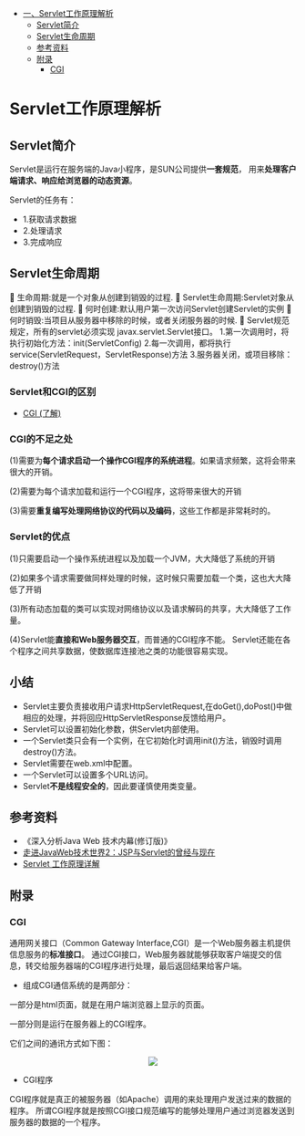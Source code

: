 <!-- GFM-TOC -->
* [一、Servlet工作原理解析](#Servlet工作原理解析)
   * [Servlet简介](#Servlet简介)
   * [Servlet生命周期](#Servlet生命周期)
   * [参考资料](#参考资料) 
   * [附录](#附录)
       * [CGI](#CGI)
<!-- GFM-TOC -->

# Servlet工作原理解析
## Servlet简介
Servlet是运行在服务端的Java小程序，是SUN公司提供**一套规范**，
用来**处理客户端请求、响应给浏览器的动态资源**。

Servlet的任务有：
- 1.获取请求数据
- 2.处理请求
- 3.完成响应


## Servlet生命周期
	生命周期:就是一个对象从创建到销毁的过程.
	Servlet生命周期:Servlet对象从创建到销毁的过程.
	何时创建:默认用户第一次访问Servlet创建Servlet的实例
	何时销毁:当项目从服务器中移除的时候，或者关闭服务器的时候.
	Servlet规范规定，所有的servlet必须实现 javax.servlet.Servlet接口。
	1.第一次调用时，将执行初始化方法：init(ServletConfig)
	2.每一次调用，都将执行service(ServletRequest，ServletResponse)方法
	3.服务器关闭，或项目移除：destroy()方法


### Servlet和CGI的区别
- [CGI (了解)](#CGI)

### CGI的不足之处
(1)需要为**每个请求启动一个操作CGI程序的系统进程**。如果请求频繁，这将会带来很大的开销。

(2)需要为每个请求加载和运行一个CGI程序，这将带来很大的开销

(3)需要**重复编写处理网络协议的代码以及编码**，这些工作都是非常耗时的。

### Servlet的优点
(1)只需要启动一个操作系统进程以及加载一个JVM，大大降低了系统的开销

(2)如果多个请求需要做同样处理的时候，这时候只需要加载一个类，这也大大降低了开销

(3)所有动态加载的类可以实现对网络协议以及请求解码的共享，大大降低了工作量。

(4)Servlet能**直接和Web服务器交互**，而普通的CGI程序不能。
Servlet还能在各个程序之间共享数据，使数据库连接池之类的功能很容易实现。



## 小结
- Servlet主要负责接收用户请求HttpServletRequest,在doGet(),doPost()中做相应的处理，并将回应HttpServletResponse反馈给用户。
- Servlet可以设置初始化参数，供Servlet内部使用。
- 一个Servlet类只会有一个实例，在它初始化时调用init()方法，销毁时调用destroy()方法。
- Servlet需要在web.xml中配置。
- 一个Servlet可以设置多个URL访问。
- Servlet**不是线程安全的**，因此要谨慎使用类变量。

## 参考资料
- 《深入分析Java Web 技术内幕(修订版)》
- [走进JavaWeb技术世界2：JSP与Servlet的曾经与现在](https://blog.csdn.net/a724888/article/details/77098958)
- [Servlet 工作原理详解](https://blog.csdn.net/a724888/article/details/78065232)

## 附录
### CGI
通用网关接口（Common Gateway Interface,CGI）是一个Web服务器主机提供信息服务的**标准接口**。
通过CGI接口，Web服务器就能够获取客户端提交的信息，转交给服务器端的CGI程序进行处理，最后返回结果给客户端。

- 组成CGI通信系统的是两部分：

一部分是html页面，就是在用户端浏览器上显示的页面。

一部分则是运行在服务器上的CGI程序。

它们之间的通讯方式如下图：

<div align="center"><img src="pics//00_1.png"/></div>

- CGI程序

CGI程序就是真正的被服务器（如Apache）调用的来处理用户发送过来的数据的程序。
所谓CGI程序就是按照CGI接口规范编写的能够处理用户通过浏览器发送到服务器的数据的一个程序。